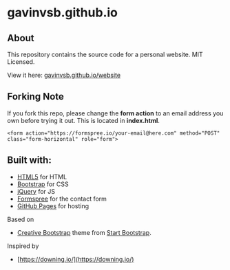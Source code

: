 gavinvsb.github.io
=================================================================================================

## About

This repository contains the source code for a personal website. MIT Licensed.

View it here: [gavinvsb.github.io/website](https://gavinvsb.github.io/website/)

## Forking Note

If you fork this repo, please change the **form action** to an email address you own before trying it out. This is located in **index.html**.

```
<form action="https://formspree.io/your-email@here.com" method="POST" class="form-horizontal" role="form">
```

Built with:
--------------------------------------------------------------------------------
* [HTML5](https://developers.google.com/web/) for HTML
* [Bootstrap](http://getbootstrap.com/) for CSS
* [jQuery](https://jquery.com/) for JS
* [Formspree](https://formspree.io/) for the contact form
* [GitHub Pages](https://pages.github.com/) for hosting

Based on
* [Creative Bootstrap](http://startbootstrap.com/template-overviews/creative/) theme from [Start Bootstrap](http://startbootstrap.com/).

Inspired by 
* [https://downing.io/](https://downing.io/)
